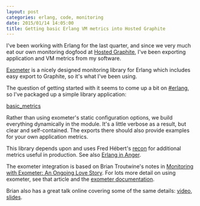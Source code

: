 ```yaml
---
layout: post
categories: erlang, code, monitoring
date: 2015/01/14 14:05:00
title: Getting basic Erlang VM metrics into Hosted Graphite
---
```


I've been working with Erlang for the last quarter, and since we very much
eat our own monitoring dogfood at
<a href="https://www.hostedgraphite.com/">Hosted Graphite</a>, I've been
exporting application and VM metrics from my software.

<a href="https://github.com/Feuerlabs/exometer">Exometer</a> is a nicely
designed monitoring library for Erlang which includes easy export to Graphite,
so it's what I've been using.

The question of getting started with it seems to come up a bit on
<a href="http://erlangcentral.org/wiki/index.php/Erlang_IRC_Channel">#erlang</a>,
so I've packaged up a simple library application:

[basic_metrics](https://github.com/emauton/basic_metrics)

Rather than using exometer's static configuration options, we build
everything dynamically in the module. It's a little verbose as a result, but
clear and self-contained. The exports there should also provide examples
for your own application metrics.

This library depends upon and uses Fred Hébert's
<a href="https://github.com/ferd/recon">recon</a> for additional metrics
useful in production. See also
<a href="http://www.erlang-in-anger.com/">Erlang in Anger</a>.

The exometer integration is based on Brian Troutwine's notes in
<a href="http://goo.gl/Xo4fWi">Monitoring with Exometer: An Ongoing Love Story</a>.
For lots more detail on using exometer, see that article and the
[exometer documentation](https://github.com/Feuerlabs/exometer/blob/master/README.md).

Brian also has a great talk online covering some of the same
details: [video](https://www.youtube.com/watch?v=3LcED3KrGbI), [slides](http://www.slideshare.net/BrianTroutwine1/erlang-factory-berlin-monitoring-complex-systems-keeping-your-head-on-straight-in-a-hard-world).
